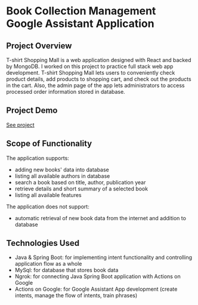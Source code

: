 # Book Collection Management Google Assistant Application

## Project Overview

T-shirt Shopping Mall is a web application designed with React and backed by MongoDB. I worked on this project to practice full stack web app development. T-shirt Shopping Mall lets users to conveniently check product details, add products to shopping cart, and check out the products in the cart. Also, the admin page of the app lets administrators to access processed order information stored in database. 

## Project Demo

[See project](https://www.youtube.com/watch?v=0rr6iPiiqUU&feature=youtu.be)


## Scope of Functionality

The application supports:
 - adding new books' data into database
 - listing all available authors in database
 - search a book based on title, author, publication year
 - retrieve details and short summary of a selected book
 - listing all available features
 
The application does not support:
 - automatic retrieval of new book data from the internet and addition to database

## Technologies Used
 
 - Java & Spring Boot: for implementing intent functionality and controlling application flow as a whole
 - MySql: for database that stores book data
 - Ngrok: for connecting Java Spring Boot application with Actions on Google
 - Actions on Google: for Google Assistant App development (create intents, manage the flow of intents, train phrases)
